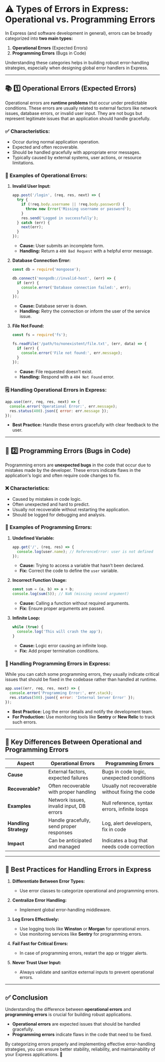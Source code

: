 # ⚠️ Types of Errors in Express: Operational vs. Programming Errors

In Express (and software development in general), errors can be broadly categorized into **two main types:**

1. **Operational Errors** (Expected Errors)
2. **Programming Errors** (Bugs in Code)

Understanding these categories helps in building robust error-handling strategies, especially when designing global error handlers in Express.

---

## 📚 **1️⃣ Operational Errors (Expected Errors)**

Operational errors are **runtime problems** that occur under predictable conditions. These errors are usually related to external factors like network issues, database errors, or invalid user input. They are not bugs but represent legitimate issues that an application should handle gracefully.

### ✅ **Characteristics:**
- Occur during normal application operation.
- Expected and often recoverable.
- Should be handled gracefully with appropriate error messages.
- Typically caused by external systems, user actions, or resource limitations.

### 🚀 **Examples of Operational Errors:**

1. **Invalid User Input:**
   ```javascript
   app.post('/login', (req, res, next) => {
     try {
       if (!req.body.username || !req.body.password) {
         throw new Error('Missing username or password');
       }
       res.send('Logged in successfully');
     } catch (err) {
       next(err);
     }
   });
   ```
   - **Cause:** User submits an incomplete form.
   - **Handling:** Return a `400 Bad Request` with a helpful error message.

2. **Database Connection Error:**
   ```javascript
   const db = require('mongoose');

   db.connect('mongodb://invalid-host', (err) => {
     if (err) {
       console.error('Database connection failed:', err);
     }
   });
   ```
   - **Cause:** Database server is down.
   - **Handling:** Retry the connection or inform the user of the service issue.

3. **File Not Found:**
   ```javascript
   const fs = require('fs');

   fs.readFile('/path/to/nonexistent/file.txt', (err, data) => {
     if (err) {
       console.error('File not found:', err.message);
     }
   });
   ```
   - **Cause:** File requested doesn’t exist.
   - **Handling:** Respond with a `404 Not Found` error.

### 🗒️ **Handling Operational Errors in Express:**

```javascript
app.use((err, req, res, next) => {
  console.error('Operational Error:', err.message);
  res.status(400).json({ error: err.message });
});
```
- **Best Practice:** Handle these errors gracefully with clear feedback to the user.

---

## 🐞 **2️⃣ Programming Errors (Bugs in Code)**

Programming errors are **unexpected bugs** in the code that occur due to mistakes made by the developer. These errors indicate flaws in the application's logic and often require code changes to fix.

### ❌ **Characteristics:**
- Caused by mistakes in code logic.
- Often unexpected and hard to predict.
- Usually not recoverable without restarting the application.
- Should be logged for debugging and analysis.

### 🚨 **Examples of Programming Errors:**

1. **Undefined Variable:**
   ```javascript
   app.get('/', (req, res) => {
     console.log(user.name); // ReferenceError: user is not defined
   });
   ```
   - **Cause:** Trying to access a variable that hasn’t been declared.
   - **Fix:** Correct the code to define the `user` variable.

2. **Incorrect Function Usage:**
   ```javascript
   const sum = (a, b) => a + b;
   console.log(sum(5)); // NaN (missing second argument)
   ```
   - **Cause:** Calling a function without required arguments.
   - **Fix:** Ensure proper arguments are passed.

3. **Infinite Loop:**
   ```javascript
   while (true) {
     console.log('This will crash the app');
   }
   ```
   - **Cause:** Logic error causing an infinite loop.
   - **Fix:** Add proper termination conditions.

### 🚫 **Handling Programming Errors in Express:**

While you can catch some programming errors, they usually indicate critical issues that should be fixed in the codebase rather than handled at runtime.

```javascript
app.use((err, req, res, next) => {
  console.error('Programming Error:', err.stack);
  res.status(500).json({ error: 'Internal Server Error' });
});
```
- **Best Practice:** Log the error details and notify the development team.
- **For Production:** Use monitoring tools like **Sentry** or **New Relic** to track such errors.

---

## 🔑 **Key Differences Between Operational and Programming Errors**

| **Aspect**              | **Operational Errors**                   | **Programming Errors**                    |
|-------------------------|------------------------------------------|-------------------------------------------|
| **Cause**               | External factors, expected failures      | Bugs in code logic, unexpected conditions |
| **Recoverable?**        | Often recoverable with proper handling   | Usually not recoverable without fixing the code |
| **Examples**            | Network issues, invalid input, DB errors | Null reference, syntax errors, infinite loops |
| **Handling Strategy**   | Handle gracefully, send proper responses | Log, alert developers, fix in code        |
| **Impact**              | Can be anticipated and managed           | Indicates a bug that needs code correction |

---

## 🚀 **Best Practices for Handling Errors in Express**

1. **Differentiate Between Error Types:**
   - Use error classes to categorize operational and programming errors.

2. **Centralize Error Handling:**
   - Implement global error-handling middleware.

3. **Log Errors Effectively:**
   - Use logging tools like **Winston** or **Morgan** for operational errors.
   - Use monitoring services like **Sentry** for programming errors.

4. **Fail Fast for Critical Errors:**
   - In case of programming errors, restart the app or trigger alerts.

5. **Never Trust User Input:**
   - Always validate and sanitize external inputs to prevent operational errors.

---

## ✅ **Conclusion**

Understanding the difference between **operational errors** and **programming errors** is crucial for building robust applications.

- **Operational errors** are expected issues that should be handled gracefully.
- **Programming errors** indicate flaws in the code that need to be fixed.

By categorizing errors properly and implementing effective error-handling strategies, you can ensure better stability, reliability, and maintainability of your Express applications. 🚀

